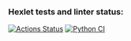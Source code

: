 ### Hexlet tests and linter status:
[![Actions Status](https://github.com/Sophia-Filimonova/python-project-83/workflows/hexlet-check/badge.svg)](https://github.com/Sophia-Filimonova/python-project-83/actions)
[![Python CI](https://github.com/Sophia-Filimonova/python-project-83/actions/workflows/pyci.yml/badge.svg)](https://github.com/Sophia-Filimonova/python-project-83/actions/workflows/pyci.yml)
